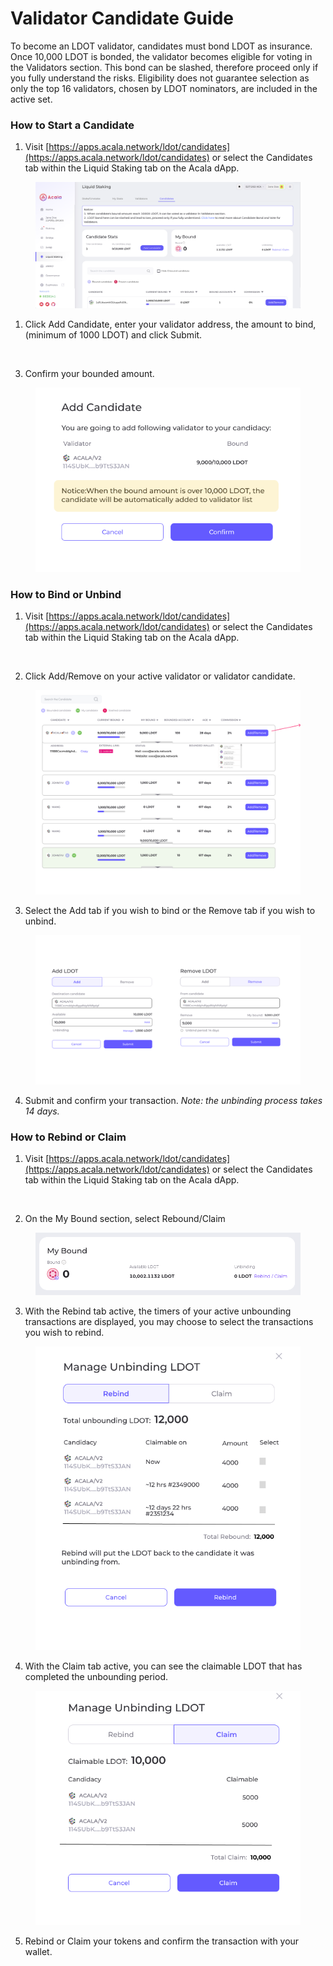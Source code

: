 # Validator Candidate Guide

To become an LDOT validator, candidates must bond LDOT as insurance. Once 10,000 LDOT is bonded, the validator becomes eligible for voting in the Validators section. This bond can be slashed, therefore proceed only if you fully understand the risks. Eligibility does not guarantee selection as only the top 16 validators, chosen by LDOT nominators, are included in the active set.

### How to Start a Candidate

1. Visit [https://apps.acala.network/ldot/candidates](https://apps.acala.network/ldot/candidates) or select the Candidates tab within the Liquid Staking tab on the Acala dApp.&#x20;

<figure><img src="../../.gitbook/assets/image (88).png" alt=""><figcaption></figcaption></figure>

1. Click Add Candidate, enter your validator address, the amount to bind, (minimum of 1000 LDOT) and click Submit.&#x20;

<figure><img src="../../.gitbook/assets/Screenshot 2025-06-09 at 9.42.42 AM (1).png" alt=""><figcaption></figcaption></figure>

3. Confirm your bounded amount.&#x20;

<figure><img src="../../.gitbook/assets/Add candidate (1) (1).png" alt=""><figcaption></figcaption></figure>

### How to Bind or Unbind

1. Visit [https://apps.acala.network/ldot/candidates](https://apps.acala.network/ldot/candidates) or select the Candidates tab within the Liquid Staking tab on the Acala dApp.

<figure><img src="../../.gitbook/assets/Screenshot 2025-06-09 at 9.40.18 AM (1).png" alt=""><figcaption></figcaption></figure>

2. Click Add/Remove on your active validator or validator candidate.

<figure><img src="../../.gitbook/assets/Frame 1686560722.png" alt=""><figcaption></figcaption></figure>

3. Select the Add tab if you wish to bind or the Remove tab if you wish to unbind.

<figure><img src="../../.gitbook/assets/biggeraddremove LDOT (1).png" alt=""><figcaption></figcaption></figure>

4. Submit and confirm your transaction. _Note: the unbinding process takes 14 days._&#x20;

### How to Rebind or Claim

1. Visit [https://apps.acala.network/ldot/candidates](https://apps.acala.network/ldot/candidates) or select the Candidates tab within the Liquid Staking tab on the Acala dApp.

<figure><img src="../../.gitbook/assets/Screenshot 2025-06-09 at 9.40.18 AM (2).png" alt=""><figcaption></figcaption></figure>

2. On the My Bound section, select Rebound/Claim

<figure><img src="../../.gitbook/assets/image.png" alt=""><figcaption></figcaption></figure>

3. With the Rebind tab active, the timers of your active unbounding transactions are displayed, you may choose to select the transactions you wish to rebind.

<figure><img src="../../.gitbook/assets/Frame 1686560724.png" alt=""><figcaption></figcaption></figure>

4. With the Claim tab active, you can see the claimable LDOT that has completed the unbounding period.&#x20;

<figure><img src="../../.gitbook/assets/Frame 1686560725.png" alt=""><figcaption></figcaption></figure>

5. Rebind or Claim your tokens and confirm the transaction with your wallet.&#x20;
